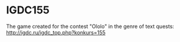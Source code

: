 # IGDC155
The game created for the contest "Ololo" in the genre of text quests: http://igdc.ru/igdc_top.php?konkurs=155
